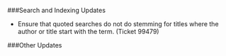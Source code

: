 ###Search and Indexing Updates
- Ensure that quoted searches do not do stemming for titles where the author or title start with the term. (Ticket 99479)

###Other Updates